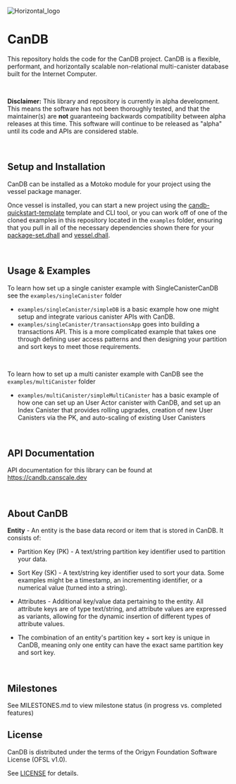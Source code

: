 ![Horizontal_logo](https://user-images.githubusercontent.com/17368530/196894029-c2e9fefa-8ffb-47cb-8fb6-4dbb351c0529.png)


# CanDB
This repository holds the code for the CanDB project. CanDB is a flexible, performant, and horizontally scalable non-relational multi-canister database built for the Internet Computer.

<br/>

**Disclaimer:** This library and repository is currently in alpha development. This means the software has not been thoroughly tested, and that the maintainer(s) are **not** guaranteeing backwards compatibility between alpha releases at this time. This software will continue to be released as "alpha" until its code and APIs are considered stable.

<br/>

## Setup and Installation

CanDB can be installed as a Motoko module for your project using the vessel package manager.

Once vessel is installed, you can start a new project using the [candb-quickstart-template](https://github.com/canscale/candb-quickstart-template) template and CLI tool, or you can work off of one of the cloned examples in this repository located in the `examples` folder, ensuring that you pull in all of the necessary dependencies shown there for your [package-set.dhall](https://github.com/canscale/CanDB/blob/main/examples/multiCanister/simpleMultiCanister/package-set.dhall) and [vessel.dhall](https://github.com/canscale/CanDB/blob/main/examples/multiCanister/simpleMultiCanister/vessel.dhall).

<br/>

## Usage & Examples

To learn how set up a single canister example with SingleCanisterCanDB see the `examples/singleCanister` folder 
* `examples/singleCanister/simpleDB` is a basic example how one might setup and integrate various canister APIs with CanDB.
* `examples/singleCanister/transactionsApp` goes into building a transactions API. This is a more complicated example that takes one through defining user access patterns and then designing your partition and sort keys to meet those requirements.

<br/>

To learn how to set up a multi canister example with CanDB see the `examples/multiCanister` folder
* `examples/multiCanister/simpleMultiCanister` has a basic example of how one can set up an User Actor canister with CanDB, and set up an Index Canister that provides rolling upgrades, creation of new User Canisters via the PK, and auto-scaling of existing User Canisters

<br/>

## API Documentation

API documentation for this library can be found at https://candb.canscale.dev 

<br/>

## About CanDB 

**Entity** - An entity is the base data record or item that is stored in CanDB. It consists of:
  - Partition Key (PK) - A text/string partition key identifier used to partition your data. 
  - Sort Key (SK) - A text/string key identifier used to sort your data. Some examples might be a timestamp, an incrementing identifier, or a numerical value (turned into a string). 
  - Attributes - Additional key/value data pertaining to the entity. All attribute keys are of type text/string, and attribute values are expressed as variants, allowing for the dynamic insertion of different types of attribute values.
  
  - The combination of an entity's partition key + sort key is unique in CanDB, meaning only one entity can have the exact same partition key and sort key.

<br/>

## Milestones 

See MILESTONES.md to view milestone status (in progress vs. completed features)

## License
CanDB is distributed under the terms of the Origyn Foundation Software License (OFSL v1.0).

See [LICENSE](license.md) for details.
